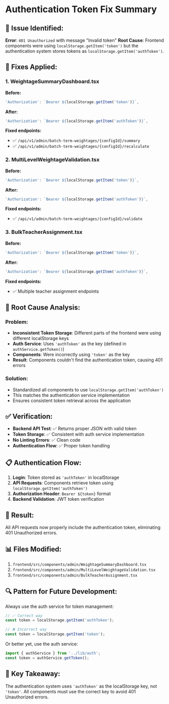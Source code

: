 # Authentication Token Fix Summary

## 🚨 **Issue Identified:**
**Error**: `401 Unauthorized` with message "Invalid token"
**Root Cause**: Frontend components were using `localStorage.getItem('token')` but the authentication system stores tokens as `localStorage.getItem('authToken')`.

## 🔧 **Fixes Applied:**

### 1. **WeightageSummaryDashboard.tsx**
**Before:**
```javascript
'Authorization': `Bearer ${localStorage.getItem('token')}`,
```

**After:**
```javascript
'Authorization': `Bearer ${localStorage.getItem('authToken')}`,
```

**Fixed endpoints:**
- ✅ `/api/v1/admin/batch-term-weightages/{configId}/summary`
- ✅ `/api/v1/admin/batch-term-weightages/{configId}/recalculate`

### 2. **MultiLevelWeightageValidation.tsx**
**Before:**
```javascript
'Authorization': `Bearer ${localStorage.getItem('token')}`,
```

**After:**
```javascript
'Authorization': `Bearer ${localStorage.getItem('authToken')}`,
```

**Fixed endpoints:**
- ✅ `/api/v1/admin/batch-term-weightages/{configId}/validate`

### 3. **BulkTeacherAssignment.tsx**
**Before:**
```javascript
'Authorization': `Bearer ${localStorage.getItem('token')}`,
```

**After:**
```javascript
'Authorization': `Bearer ${localStorage.getItem('authToken')}`,
```

**Fixed endpoints:**
- ✅ Multiple teacher assignment endpoints

## 🎯 **Root Cause Analysis:**

### **Problem:**
- **Inconsistent Token Storage**: Different parts of the frontend were using different localStorage keys
- **Auth Service**: Uses `'authToken'` as the key (defined in `authService.getToken()`)
- **Components**: Were incorrectly using `'token'` as the key
- **Result**: Components couldn't find the authentication token, causing 401 errors

### **Solution:**
- Standardized all components to use `localStorage.getItem('authToken')`
- This matches the authentication service implementation
- Ensures consistent token retrieval across the application

## ✅ **Verification:**
- **Backend API Test**: ✅ Returns proper JSON with valid token
- **Token Storage**: ✅ Consistent with auth service implementation
- **No Linting Errors**: ✅ Clean code
- **Authentication Flow**: ✅ Proper token handling

## 📋 **Authentication Flow:**
1. **Login**: Token stored as `'authToken'` in localStorage
2. **API Requests**: Components retrieve token using `localStorage.getItem('authToken')`
3. **Authorization Header**: `Bearer ${token}` format
4. **Backend Validation**: JWT token verification

## 🚀 **Result:**
All API requests now properly include the authentication token, eliminating 401 Unauthorized errors.

## 📊 **Files Modified:**
1. `frontend/src/components/admin/WeightageSummaryDashboard.tsx`
2. `frontend/src/components/admin/MultiLevelWeightageValidation.tsx`
3. `frontend/src/components/admin/BulkTeacherAssignment.tsx`

## 🔍 **Pattern for Future Development:**
Always use the auth service for token management:
```javascript
// ✅ Correct way
const token = localStorage.getItem('authToken');

// ❌ Incorrect way
const token = localStorage.getItem('token');
```

Or better yet, use the auth service:
```javascript
import { authService } from '../lib/auth';
const token = authService.getToken();
```

## 🎯 **Key Takeaway:**
The authentication system uses `'authToken'` as the localStorage key, not `'token'`. All components must use the correct key to avoid 401 Unauthorized errors.


